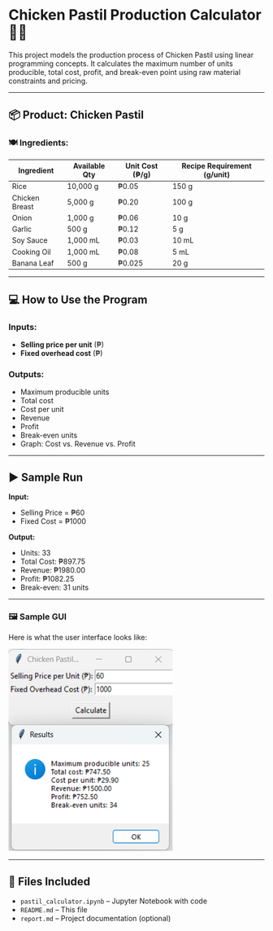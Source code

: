 # Chicken Pastil Production Calculator 🐔🍃

This project models the production process of Chicken Pastil using linear programming concepts. It calculates the maximum number of units producible, total cost, profit, and break-even point using raw material constraints and pricing.

---

## 📦 Product: Chicken Pastil

### 🍽️ Ingredients:
| Ingredient     | Available Qty | Unit Cost (₱/g) | Recipe Requirement (g/unit) |
|----------------|---------------|------------------|------------------------------|
| Rice           | 10,000 g      | ₱0.05            | 150 g                        |
| Chicken Breast | 5,000 g       | ₱0.20            | 100 g                        |
| Onion          | 1,000 g       | ₱0.06            | 10 g                         |
| Garlic         | 500 g         | ₱0.12            | 5 g                          |
| Soy Sauce      | 1,000 mL      | ₱0.03            | 10 mL                        |
| Cooking Oil    | 1,000 mL      | ₱0.08            | 5 mL                         |
| Banana Leaf    | 500 g         | ₱0.025           | 20 g                         |

---

## 💻 How to Use the Program

### Inputs:
- **Selling price per unit** (₱)
- **Fixed overhead cost** (₱)

### Outputs:
- Maximum producible units
- Total cost
- Cost per unit
- Revenue
- Profit
- Break-even units
- Graph: Cost vs. Revenue vs. Profit

---

## ▶️ Sample Run

**Input:**
- Selling Price = ₱60
- Fixed Cost = ₱1000

**Output:**
- Units: 33
- Total Cost: ₱897.75
- Revenue: ₱1980.00
- Profit: ₱1082.25
- Break-even: 31 units

---

### 🖼️ Sample GUI

Here is what the user interface looks like:

![GUI Screenshot](output_gui_screenshot.png)

---

## 📂 Files Included

- `pastil_calculator.ipynb` – Jupyter Notebook with code
- `README.md` – This file
- `report.md` – Project documentation (optional)
